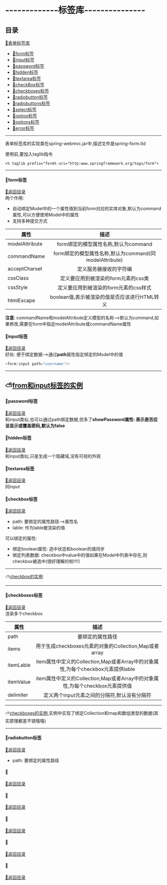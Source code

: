 # -------------标签库---------------
<p id="title"></p>

## 目录
<a href="#">:chestnut:表单标签库</a><br>
+ <a href="#a1">:chestnut:form标签</a><br>
+ <a href="#a2">:chestnut:input标签</a><br>
+ <a href="#a3">:chestnut:password标签</a><br>
+ <a href="#a4">:chestnut:hidden标签</a><br>
+ <a href="#a5">:chestnut:textarea标签</a><br>
+ <a href="#a6">:chestnut:checkBox标签</a><br>
+ <a href="#a7">:chestnut:checkboxes标签</a><br>
+ <a href="#a8">:chestnut:radiobutton标签</a><br>
+ <a href="#a9">:chestnut:radiobuttons标签</a><br>
+ <a href="#a10">:chestnut:select标签</a><br>
+ <a href="#a11">:chestnut:option标签</a><br>
+ <a href="#a12">:chestnut:options标签</a><br>
+ <a href="#a13">:chestnut:error标签</a><br>

------------------------
表单标签库的实现类在spring-webmvc.jar中,描述文件是spring-form.tld

使用前,要加入taglib指令
```
<% taglib prefix="form% uri="http:www.springframework.org/tags/form">
```
---------------------

<p id="a1"></p>

#### :herb:form标签
<a href="#title">:palm_tree:返回目录</a><br>
两个作用:
+ 自动绑定Model中的一个属性值到当前form对应的实体对象,默认为command属性,可以方便使用Model中的属性
+ 支持多种提交方式

属性|描述
---|:--:
modelAttribute|form绑定的模型属性名称,默认为command
commandName|form绑定的模型属性名称,默认为command(同modelAttribute)
acceptCharset|定义服务器接收的字符编
cssClass|定义要应用到被渲染的form元素的css类
cssStyle|定义要应用到被渲染的form元素的css样式
htmlEscape|boolean值,表示被渲染的值是否应该进行HTML转义

**注意**: commandName和modelAttribute定义模型的名称-->默认为command,如果修改,需要在form中指定modelAttribute或commandName属性
<p id="a2"></p>

#### :herb:input标签
<a href="#title">:palm_tree:返回目录</a><br>
好处: 便于绑定数据-->通过**path**属性指定绑定的Model中的值
```Java
<form:input path="username"/>
```
--------------------------
:partly_sunny:<a href="FormTest">from和input标签的实例</a>
--------------------------
<p id="a3"></p>

#### :herb:password标签
<a href="#title">:palm_tree:返回目录</a><br>
和input类似,也可以通过path绑定数据,但多了**showPassword属性: 表示是否应该显示或覆盖密码,默认为false**
<p id="a4"></p>

#### :herb:hidden标签
<a href="#title">:palm_tree:返回目录</a><br>
和input类似,只是生成一个隐藏域,没有可视的外观
<p id="a5"></p>

#### :herb:textarea标签
<a href="#title">:palm_tree:返回目录</a><br>
同input
<p id="a6"></p>

#### :herb:checkbox标签
<a href="#title">:palm_tree:返回目录</a><br>
+ path: 要绑定的属性路径-->属性名
+ lable: 作为lable被渲染的值

可以绑定的属性:
+ 绑定boolean属性: 选中状态和boolean的值同步
+ 绑定列表数据: checkbox中value中的值如果在Model中列表中存在,则checkbox被选中(很好理解的啦!!!!)
------------------
:partly_sunny:<a href="CheckBoxForm">checkbox的实例</a>

------------------
<p id="a7"></p>

#### :herb:checkboxes标签
<a href="#title">:palm_tree:返回目录</a><br>
渲染多个checkbox

属性|描述
---|:--:
path|要绑定的属性路径
items|用于生成checkboxes元素的对象的Collection,Map或者array
itemLable|item属性中定义的Collection,Map或者Array中的对象属性,为每个checkbox元素提供lable
itemValue|item属性中定义的Collection,Map或者Array中的对象属性,为每个checkbox元素提供值
delimiter|定义两个input元素之间的分隔符,默认没有分隔符

---------------------------------
:partly_sunny:<a href="CheckBoxForm">checkboxes的实例</a>,实例中实现了绑定Collection和map和数组类型的数据(其实原理都差不错嘻嘻)

---------------------------------
<p id="a8"></p>

#### :herb:radiobutton标签
<a href="#title">:palm_tree:返回目录</a><br>
+ path: 要绑定的属性路径
<p id="a9"></p>

#### :herb:
<a href="#title">:palm_tree:返回目录</a><br>
<p id="a10"></p>

#### :herb:
<a href="#title">:palm_tree:返回目录</a><br>
<p id="a11"></p>

#### :herb:
<a href="#title">:palm_tree:返回目录</a><br>
<p id="a12"></p>

#### :herb:
<a href="#title">:palm_tree:返回目录</a><br>
<p id="a13"></p>

#### :herb:
<a href="#title">:palm_tree:返回目录</a><br>
